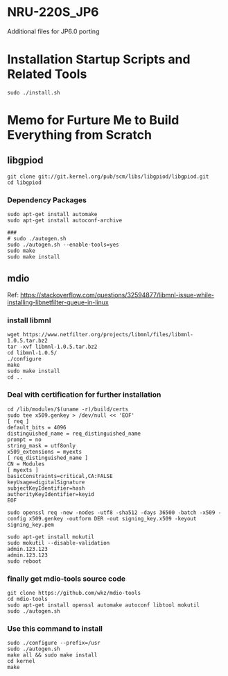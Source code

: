 # NRU-220S_JP6

Additional files for JP6.0 porting

# Installation Startup Scripts and Related Tools
```
sudo ./install.sh
```

# Memo for Furture Me to Build Everything from Scratch

## libgpiod
```
git clone git://git.kernel.org/pub/scm/libs/libgpiod/libgpiod.git
cd libgpiod
```
### Dependency Packages
```
sudo apt-get install automake
sudo apt-get install autoconf-archive

### 
# sudo ./autogen.sh
sudo ./autogen.sh --enable-tools=yes
sudo make
sudo make install
```

## mdio

Ref: https://stackoverflow.com/questions/32594877/libmnl-issue-while-installing-libnetfilter-queue-in-linux

### install libmnl
```
wget https://www.netfilter.org/projects/libmnl/files/libmnl-1.0.5.tar.bz2
tar -xvf libmnl-1.0.5.tar.bz2
cd libmnl-1.0.5/
./configure
make
sudo make install
cd ..
```

### Deal with certification for further installation
```
cd /lib/modules/$(uname -r)/build/certs
sudo tee x509.genkey > /dev/null << 'EOF'
[ req ]
default_bits = 4096
distinguished_name = req_distinguished_name
prompt = no
string_mask = utf8only
x509_extensions = myexts
[ req_distinguished_name ]
CN = Modules
[ myexts ]
basicConstraints=critical,CA:FALSE
keyUsage=digitalSignature
subjectKeyIdentifier=hash
authorityKeyIdentifier=keyid
EOF
```

```
sudo openssl req -new -nodes -utf8 -sha512 -days 36500 -batch -x509 -config x509.genkey -outform DER -out signing_key.x509 -keyout signing_key.pem
 
sudo apt-get install mokutil
sudo mokutil --disable-validation
admin.123.123
admin.123.123
sudo reboot 
```

### finally get mdio-tools source code
```
git clone https://github.com/wkz/mdio-tools
cd mdio-tools
sudo apt-get install openssl automake autoconf libtool mokutil
sudo ./autogen.sh
```

###  Use this command to install
```
sudo ./configure --prefix=/usr 
sudo ./autogen.sh
make all && sudo make install
cd kernel 
make
```


